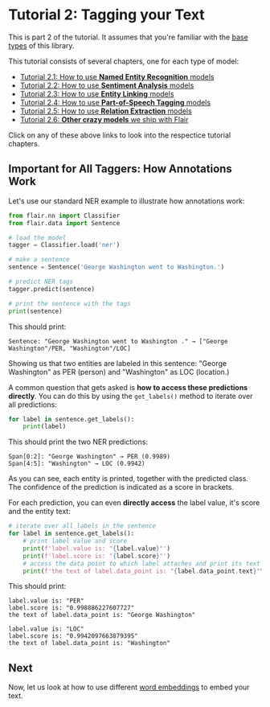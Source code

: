 # Tutorial 2: Tagging your Text

This is part 2 of the tutorial. It assumes that you're familiar with the
[base types](/resources/docs/TUTORIAL_1_BASICS.md) of this library. 

This tutorial consists of several chapters, one for each type of model: 

* [Tutorial 2.1: How to use **Named Entity Recognition** models](/resources/docs/TUTORIAL_TAGGING_NER.md) 
* [Tutorial 2.2: How to use **Sentiment Analysis** models](/resources/docs/TUTORIAL_TAGGING_SENTIMENT.md)  
* [Tutorial 2.3: How to use **Entity Linking** models](/resources/docs/TUTORIAL_TAGGING_LINKING.md)  
* [Tutorial 2.4: How to use **Part-of-Speech Tagging** models](/resources/docs/TUTORIAL_TAGGING_POS.md)  
* [Tutorial 2.5: How to use **Relation Extraction** models](/resources/docs/TUTORIAL_TAGGING_RELATIONS.md)  
* [Tutorial 2.6: **Other crazy models** we ship with Flair](/resources/docs/TUTORIAL_TAGGING_CIRCUS.md)  

Click on any of these above links to look into the respectice tutorial chapters.

## Important for All Taggers: How Annotations Work

Let's use our standard NER example to illustrate how annotations work: 

```python
from flair.nn import Classifier
from flair.data import Sentence

# load the model
tagger = Classifier.load('ner')

# make a sentence
sentence = Sentence('George Washington went to Washington.')

# predict NER tags
tagger.predict(sentence)

# print the sentence with the tags
print(sentence)
```

This should print:
```console
Sentence: "George Washington went to Washington ." → ["George Washington"/PER, "Washington"/LOC]
```

Showing us that two entities are labeled in this sentence: "George Washington" as PER (person) and "Washington"
as LOC (location.)

A common question that gets asked is **how to access these predictions directly**. You can do this by using
the `get_labels()` method to iterate over all predictions:

```python
for label in sentence.get_labels():
    print(label)
```
This should print the two NER predictions:

```console
Span[0:2]: "George Washington" → PER (0.9989)
Span[4:5]: "Washington" → LOC (0.9942)
```

As you can see, each entity is printed, together with the predicted class. 
The confidence of the prediction is indicated as a score in brackets.

For each prediction, you can even **directly access** the label value, it's score and the entity text:  

```python
# iterate over all labels in the sentence
for label in sentence.get_labels():
    # print label value and score
    print(f'label.value is: "{label.value}"')
    print(f'label.score is: "{label.score}"')
    # access the data point to which label attaches and print its text
    print(f'the text of label.data_point is: "{label.data_point.text}"\n')
```

This should print: 
```console
label.value is: "PER"
label.score is: "0.998886227607727"
the text of label.data_point is: "George Washington"

label.value is: "LOC"
label.score is: "0.9942097663879395"
the text of label.data_point is: "Washington"
```



## Next

Now, let us look at how to use different [word embeddings](/resources/docs/TUTORIAL_3_WORD_EMBEDDING.md) to embed your
text.
